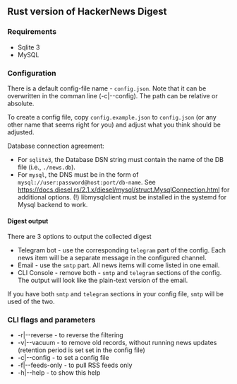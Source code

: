 ## Rust version of HackerNews Digest

### Requirements

* Sqlite 3
* MySQL

### Configuration

There is a default config-file name - `config.json`. Note that it can be overwritten in the comman line (-c|--config). The path can be relative or absolute.

To create a config file, copy `config.example.json` to `config.json` (or any other name that seems right for you) and adjust what you think should be adjusted.

Database connection agreement:

* For `sqlite3`, the Database DSN string must contain the name of the DB file (i.e., `./news.db`).
* For `mysql`, the DNS must be in the form of `mysql://user:password@host:port/db-name`. See https://docs.diesel.rs/2.1.x/diesel/mysql/struct.MysqlConnection.html for additional options. (!) libmysqlclient must be installed in the systemd for Mysql backend to work.

#### Digest output

There are 3 options to output the collected digest

* Telegram bot - use the corresponding `telegram` part of the config. Each news item will be a separate message in the configured channel.
* Email - use the `smtp` part. All news items will come listed in one email.
* CLI Console - remove both - `smtp` and `telegram` sections of the config. The output will look like the plain-text version of the email.

If you have both `smtp` and `telegram` sections in your config file, `smtp` will be used of the two.

### CLI flags and parameters

* -r|--reverse - to reverse the filtering
* -v|--vacuum - to remove old records, without running news updates (retention period is set set in the config file)
* -c|--config - to set a config file
* -f|--feeds-only - to pull RSS feeds only
* -h|--help - to show this help
